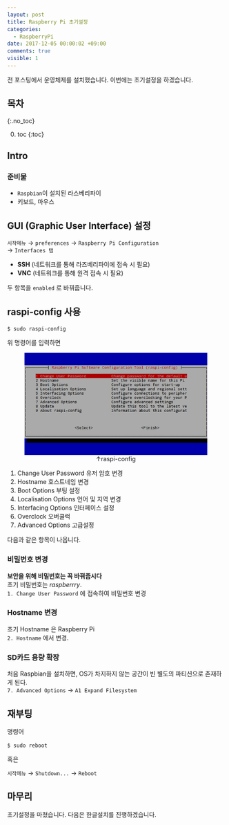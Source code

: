 ```yaml
---
layout: post
title: Raspberry Pi 초기설정
categories:
  - RaspberryPi
date: 2017-12-05 00:00:02 +09:00
comments: true
visible: 1
---
```


전 포스팅에서 운영체제를 설치했습니다. 이번에는 초기설정을 하겠습니다.

## 목차
{:.no_toc}

0. toc
{:toc}


## Intro
### 준비물
- `Raspbian`이 설치된 라스베리파이
- 키보드, 마우스

## GUI (Graphic User Interface) 설정
`시작메뉴` &rarr; `preferences` &rarr; `Raspberry Pi Configuration` <br/>
&rarr; `Interfaces 탭`
- **SSH** (네트워크를 통해 라즈베리파이에 접속 시 필요)
- **VNC** (네트워크를 통해 원격 접속 시 필요)

두 항목을 `enabled` 로 바꿔줍니다.

## raspi-config 사용
```
$ sudo raspi-config
```
위 명령어를 입력하면
<figure>
<img src="/assets/posts/20171205/201.png" width="500" align="middle">
<figcaption align="middle">
&uarr;raspi-config
</figcaption>
</figure>

1. Change User Password 유저 암호 변경
2. Hostname 호스트네임 변경
3. Boot Options 부팅 설정
4. Localisation Options 언어 및 지역 변경
5. Interfacing Options 인터페이스 설정
6. Overclock 오버쿨럭
7. Advanced Options 고급설정

다음과 같은 항목이 나옵니다.

### 비밀번호 변경
**보안을 위해 비밀번호는 꼭 바꿔줍시다** <br/>
초기 비밀번호는 *raspberrry*. <br/>
`1. Change User Password` 에 접속하여 비밀번호 변경

### Hostname 변경
초기 Hostname 은 Raspberry Pi <br/>
`2. Hostname` 에서 변경.

### SD카드 용량 확장
처음 Raspbian을 설치하면, OS가 차지하지 않는 공간이 빈 별도의 파티션으로 존재하게 된다. <br/>
`7. Advanced Options` &rarr; `A1 Expand Filesystem`

## 재부팅
명령어
```
$ sudo reboot
```
혹은

 `시작메뉴` &rarr; `Shutdown...` &rarr; `Reboot`


## 마무리
초기설정을 마쳤습니다. 다음은 한글설치를 진행하겠습니다.

